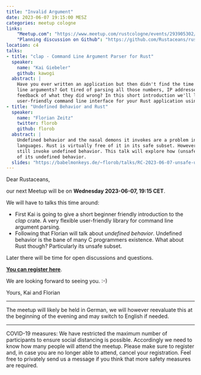 ```yaml
---
title: "Invalid Argument"
date: 2023-06-07 19:15:00 MESZ
categories: meetup cologne
links:
    "Meetup.com": "https://www.meetup.com/rustcologne/events/293905302/"
    "Planning discussion on Github": "https://github.com/Rustaceans/rust-cologne/issues/106"
location: c4
talks:
- title: "clap - Command Line Argument Parser for Rust"
  speaker:
    name: "Kai Giebeler"
    github: kawogi
  abstract: |
    Have you ever written an application but then didn't find the time to document or sanitize the command
    line arguments? Got tired of parsing all those numbers, IP addresses and giving the user proper
    feedback of what they did wrong? In this short introduction we'll learn how to quickly set up a
    user-friendly command line interface for your Rust application using clap.
- title: "Undefined Behavior and Rust"
  speaker:
    name: "Florian Zeitz"
    twitter: florob
    github: florob
  abstract: |
    Undefined behavior and the nasal demons it invokes are a problem in some systems programming
    languages. Rust is virtually free of it in its safe subset. However, the unsafe subset can
    still invoke undefined behavior. This talk will explore how (unsafe) Rust compares to C in terms
    of its undefined behavior.
  slides: "https://babelmonkeys.de/~florob/talks/RC-2023-06-07-unsafe-undefined.pdf"
---
```

Dear Rustaceans,

our next Meetup will be on **Wednesday 2023-06-07, 19:15 CET**.

We will have to talks this time around:

- First Kai is going to give a short beginner friendly introduction to the _clap_ crate. A very flexible user-friendly library for command line argument parsing.
- Following that Florian will talk about _undefined behavior_. Undefined behavior is the bane of many C programmers existence. What about Rust though? Particularly its unsafe subset.

Later there will be time for open discussions and questions.

**[You can register here](https://www.meetup.com/rustcologne/events/293905302/)**.

We are looking forward to seeing you. :-)

Yours,
Kai and Florian
- - -
The meetup will likely be held in German, we will however reevaluate this at the beginning of the evening and may switch to English if needed.
- - -
COVID-19 measures: We have restricted the maximum number of participants to ensure social distancing is possible.
Accordingly we need to know how many people will attend the meetup.
Please make sure to register and, in case you are no longer able to attend, cancel your registration.
Feel free to privately send us a message if you think that more safety measures are required.
